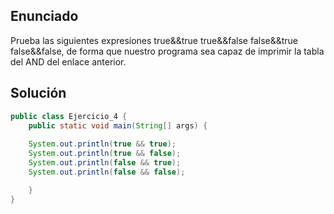 ## Enunciado
Prueba las siguientes expresiones true&&true true&&false false&&true false&&false, de forma
que nuestro programa sea capaz de imprimir la tabla del AND del enlace anterior.

## Solución
 
```java
public class Ejercicio_4 {
    public static void main(String[] args) { 
    
    System.out.println(true && true);
    System.out.println(true && false);
    System.out.println(false && true);
    System.out.println(false && false);

    }
}
```
